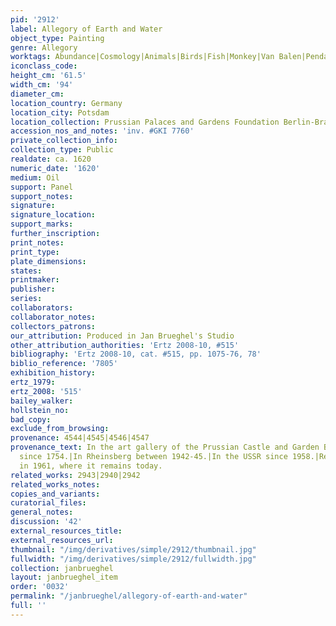 ```yaml
---
pid: '2912'
label: Allegory of Earth and Water
object_type: Painting
genre: Allegory
worktags: Abundance|Cosmology|Animals|Birds|Fish|Monkey|Van Balen|Pendant|Nude|Putti|Landscape|Fruit
iconclass_code:
height_cm: '61.5'
width_cm: '94'
diameter_cm:
location_country: Germany
location_city: Potsdam
location_collection: Prussian Palaces and Gardens Foundation Berlin-Brandenburg
accession_nos_and_notes: 'inv. #GKI 7760'
private_collection_info:
collection_type: Public
realdate: ca. 1620
numeric_date: '1620'
medium: Oil
support: Panel
support_notes:
signature:
signature_location:
support_marks:
further_inscription:
print_notes:
print_type:
plate_dimensions:
states:
printmaker:
publisher:
series:
collaborators:
collaborator_notes:
collectors_patrons:
our_attribution: Produced in Jan Brueghel's Studio
other_attribution_authorities: 'Ertz 2008-10, #515'
bibliography: 'Ertz 2008-10, cat. #515, pp. 1075-76, 78'
biblio_reference: '7805'
exhibition_history:
ertz_1979:
ertz_2008: '515'
bailey_walker:
hollstein_no:
bad_copy:
exclude_from_browsing:
provenance: 4544|4545|4546|4547
provenance_text: In the art gallery of the Prussian Castle and Garden Berlin-Brandenburg
  since 1754.|In Rheinsberg between 1942-45.|In the USSR since 1958.|Returned to Potsdam
  in 1961, where it remains today.
related_works: 2943|2940|2942
related_works_notes:
copies_and_variants:
curatorial_files:
general_notes:
discussion: '42'
external_resources_title:
external_resources_url:
thumbnail: "/img/derivatives/simple/2912/thumbnail.jpg"
fullwidth: "/img/derivatives/simple/2912/fullwidth.jpg"
collection: janbrueghel
layout: janbrueghel_item
order: '0032'
permalink: "/janbrueghel/allegory-of-earth-and-water"
full: ''
---
```

